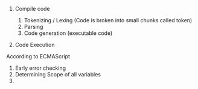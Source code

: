 1. Compile code 
    1. Tokenizing / Lexing (Code is broken into small chunks called token)
    2. Parsing 
    3. Code generation (executable code)

2. Code Execution


According to ECMAScript
1. Early error checking
2. Determining Scope of all variables
3. 